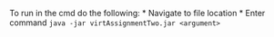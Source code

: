 To run in the cmd do the following:
	* Navigate to file location
	* Enter command `java -jar virtAssignmentTwo.jar <argument>`